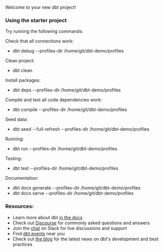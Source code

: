 Welcome to your new dbt project!

### Using the starter project

Try running the following commands:

Check that all connections work:
- dbt debug --profiles-dir /home/git/dbt-demo/profiles

Clean project:
- dbt clean

Install packages:
- dbt deps --profiles-dir /home/git/dbt-demo/profiles

Compile and test all code dependencies work:
- dbt compile --profiles-dir /home/git/dbt-demo/profiles

Seed data:
- dbt seed --full-refresh --profiles-dir /home/git/dbt-demo/profiles

Running:
- dbt run --profiles-dir /home/git/dbt-demo/profiles

Testing:
- dbt test --profiles-dir /home/git/dbt-demo/profiles

Documentation:
- dbt docs generate --profiles-dir /home/git/dbt-demo/profiles
- dbt docs serve --profiles-dir /home/git/dbt-demo/profiles


### Resources:
- Learn more about dbt [in the docs](https://docs.getdbt.com/docs/introduction)
- Check out [Discourse](https://discourse.getdbt.com/) for commonly asked questions and answers
- Join the [chat](http://slack.getdbt.com/) on Slack for live discussions and support
- Find [dbt events](https://events.getdbt.com) near you
- Check out [the blog](https://blog.getdbt.com/) for the latest news on dbt's development and best practices
